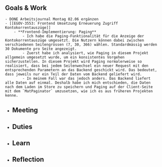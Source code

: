 ## Goals & Work
	- DONE Arbeitsjournal Montag 02.06 ergänzen
	- [[EGOV-3553: Frontend Umsetzung Erneuerung Zugriff Kontokorrentauszüge]]
		- **Frontend-Implementierung: Paging**
			- Ich habe die Paging-Funktionalität für die Anzeige der Kontokorrentauszüge umgesetzt. Die Nutzern können dabei zwischen verschiedenen Seitengrössen (7, 30, 366) wählen. Standardmässig werden 30 Dokumente pro Seite angezeigt.
			- Zuerst habe ich analysiert, wie Paging in diesem Projekt allgemein umgesetzt wurde, um ein konsistentes Vorgehen sicherzustellen. In diesem Projekt wird Paging normalerweise so realisiert, dass bei jedem Seitenwechsel ein neuer Request mit den entsprechenden Parametern an das Backend geschickt wird. Das bedeutet, dass jeweils nur ein Teil der Daten vom Backend geliefert wird.
			- In meinem Fall war das jedoch anders. Das Backend liefert alle Daten auf einmal. Deshalb habe ich mich entschieden, die Daten nach dem Laden im Store zu speichern und Paging auf der Client-Seite mit dem `MatPaginator` umzusetzen, wie ich es aus früheren Projekten kenne.
- ## Meeting
- ## Duties
- ## Learn
- ## Reflection